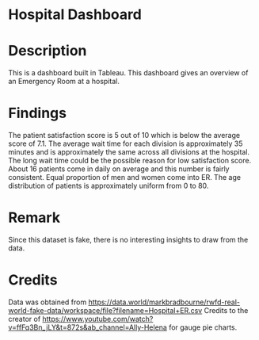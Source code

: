 # Hospital Dashboard
 
# Description 
This is a dashboard built in Tableau. This dashboard gives an overview of an Emergency Room at a hospital. 

# Findings
The patient satisfaction score is 5 out of 10 which is below the average score of 7.1.
The average wait time for each division is approximately 35 minutes and is approximately the same across all divisions at the hospital. 
The long wait time could be the possible reason for low satisfaction score. 
About 16 patients come in daily on average and this number is fairly consistent. 
Equal proportion of men and women come into ER.
The age distribution of patients is approximately uniform from 0 to 80. 

# Remark
Since this dataset is fake, there is no interesting insights to draw from the data.

# Credits
Data was obtained from https://data.world/markbradbourne/rwfd-real-world-fake-data/workspace/file?filename=Hospital+ER.csv
Credits to the creator of https://www.youtube.com/watch?v=ffFq3Bn_jLY&t=872s&ab_channel=Ally-Helena for gauge pie charts. 
